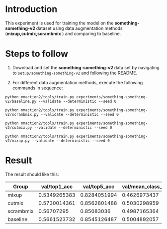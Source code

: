 # Introduction

This experiment is used for training the model on the <strong> something-something-v2 </strong> dataset using data augmentation methods (**mixup,cutmix,scrambmix** ) and comparing to baseline. 
# Steps to follow

1. Download and set the  <strong> something-something-v2 </strong> data set by navigating to ```setup/something-something-v2``` and following the README.

3. For  different data augmentation methods, execute the following commands in sequence:

```
python mmaction2/tools/train.py experiments/something-something-v2/baseline.py --validate --deterministic --seed 0
```
```
python mmaction2/tools/train.py experiments/something-something-v2/scrambmix.py --validate --deterministic --seed 0
```
```
python mmaction2/tools/train.py experiments/something-something-v2/cutmix.py --validate --deterministic --seed 0
```
```
python mmaction2/tools/train.py experiments/something-something-v2/mixup.py --validate --deterministic --seed 0
```

# Result
The result should like this:

| Group     | val/top1_acc | val/top5_acc   | val/mean_class_accuracy |
|-----------|--------------|----------------|--------------------------|
| mixup     | 0.5349265383 | 0.8284051994   | 0.4626973437             |
| cutmix    | 0.5730014361 | 0.8562801488   | 0.5030298959             |
| scrambmix | 0.56707295   | 0.85083036     | 0.4987165364             |
| baseline  | 0.5661523732 | 0.8545126487   | 0.5004892057             |

